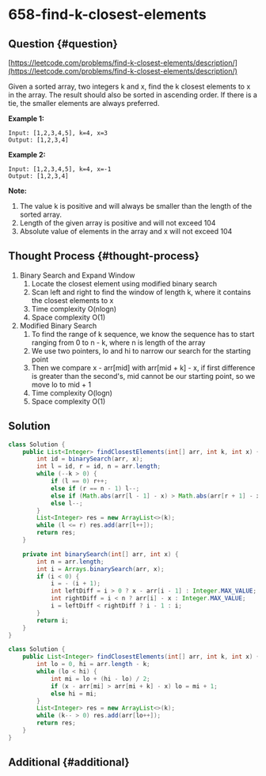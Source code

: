 # 658-find-k-closest-elements

## Question {#question}

[https://leetcode.com/problems/find-k-closest-elements/description/](https://leetcode.com/problems/find-k-closest-elements/description/)

Given a sorted array, two integers k and x, find the k closest elements to x in the array. The result should also be sorted in ascending order. If there is a tie, the smaller elements are always preferred.

**Example 1:**

```text
Input: [1,2,3,4,5], k=4, x=3
Output: [1,2,3,4]
```

**Example 2:**

```text
Input: [1,2,3,4,5], k=4, x=-1
Output: [1,2,3,4]
```

**Note:**    


1. The value k is positive and will always be smaller than the length of the sorted array.
2. Length of the given array is positive and will not exceed 104
3. Absolute value of elements in the array and x will not exceed 104

## Thought Process {#thought-process}

1. Binary Search and Expand Window
   1. Locate the closest element using modified binary search
   2. Scan left and right to find the window of length k, where it contains the closest elements to x
   3. Time complexity O\(nlogn\)
   4. Space complexity O\(1\)
2. Modified Binary Search
   1. To find the range of k sequence, we know the sequence has to start ranging from 0 to n - k, where n is length of the array
   2. We use two pointers, lo and hi to narrow our search for the starting point
   3. Then we compare x - arr\[mid\] with arr\[mid + k\] - x, if first difference is greater than the second's,  mid cannot be our starting point, so we move lo to mid + 1
   4. Time complexity O\(logn\)
   5. Space complexity O\(1\)

## Solution

```java
class Solution {
    public List<Integer> findClosestElements(int[] arr, int k, int x) {
        int id = binarySearch(arr, x);
        int l = id, r = id, n = arr.length;
        while (--k > 0) {
            if (l == 0) r++;
            else if (r == n - 1) l--;
            else if (Math.abs(arr[l - 1] - x) > Math.abs(arr[r + 1] - x)) r++;
            else l--;
        }
        List<Integer> res = new ArrayList<>(k);
        while (l <= r) res.add(arr[l++]);
        return res;
    }

    private int binarySearch(int[] arr, int x) {
        int n = arr.length;
        int i = Arrays.binarySearch(arr, x);
        if (i < 0) {
            i = - (i + 1);
            int leftDiff = i > 0 ? x - arr[i - 1] : Integer.MAX_VALUE;
            int rightDiff = i < n ? arr[i] - x : Integer.MAX_VALUE;
            i = leftDiff < rightDiff ? i - 1 : i;
        }
        return i;
    }
}
```

```java
class Solution {
    public List<Integer> findClosestElements(int[] arr, int k, int x) {
        int lo = 0, hi = arr.length - k;
        while (lo < hi) {
            int mi = lo + (hi - lo) / 2;
            if (x - arr[mi] > arr[mi + k] - x) lo = mi + 1;
            else hi = mi;
        }
        List<Integer> res = new ArrayList<>(k);
        while (k-- > 0) res.add(arr[lo++]);
        return res;
    }
}
```

## Additional {#additional}

